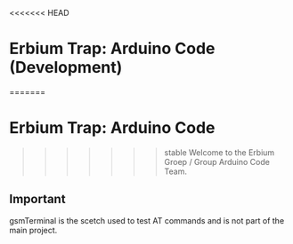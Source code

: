 <<<<<<< HEAD
# Erbium Trap: Arduino Code (Development)
=======
# Erbium Trap: Arduino Code
>>>>>>> stable
Welcome to the Erbium Groep / Group Arduino Code Team. 

## Important
gsmTerminal is the scetch used to test AT commands and is not part of the main project.